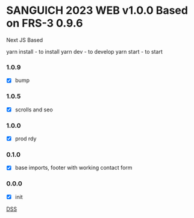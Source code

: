 # SANGUICH 2023 WEB v1.0.0 Based on FRS-3 0.9.6

Next JS Based

yarn install - to install
yarn dev - to develop
yarn start - to start

### 1.0.9
- [x] bump
### 1.0.5
- [x] scrolls and seo
### 1.0.0
- [x] prod rdy
### 0.1.0
- [x] base imports, footer with working contact form
### 0.0.0
- [x] init

[DSS](https://deepsleepstudio.com)
